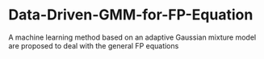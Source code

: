 # Data-Driven-GMM-for-FP-Equation
A machine learning method based on an adaptive Gaussian mixture model are proposed to deal with the general FP equations
